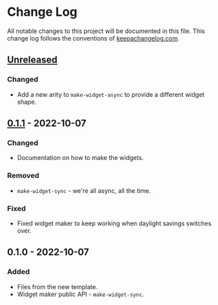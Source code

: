 # Change Log
All notable changes to this project will be documented in this file. This change log follows the conventions of [keepachangelog.com](http://keepachangelog.com/).

## [Unreleased]
### Changed
- Add a new arity to `make-widget-async` to provide a different widget shape.

## [0.1.1] - 2022-10-07
### Changed
- Documentation on how to make the widgets.

### Removed
- `make-widget-sync` - we're all async, all the time.

### Fixed
- Fixed widget maker to keep working when daylight savings switches over.

## 0.1.0 - 2022-10-07
### Added
- Files from the new template.
- Widget maker public API - `make-widget-sync`.

[Unreleased]: https://github.com/your-name/luxplore/compare/0.1.1...HEAD
[0.1.1]: https://github.com/your-name/luxplore/compare/0.1.0...0.1.1
